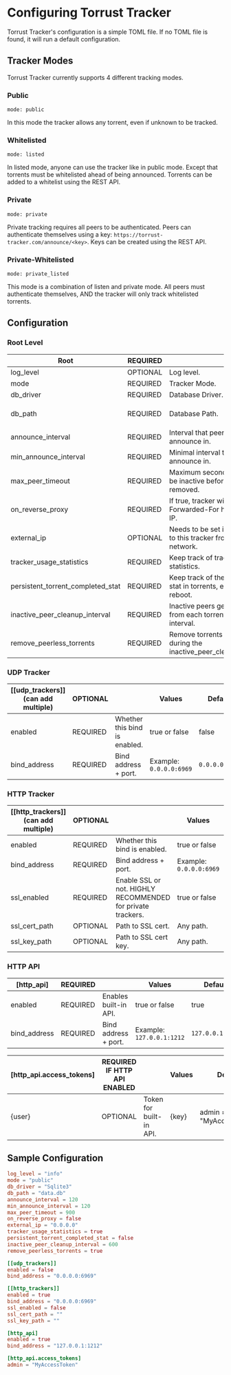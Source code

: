 # Configuring Torrust Tracker
Torrust Tracker's configuration is a simple TOML file. If no TOML file is found, it will run a default configuration.

## Tracker Modes
Torrust Tracker currently supports 4 different tracking modes.

### Public
`mode: public`

In this mode the tracker allows any torrent, even if unknown to be tracked.

### Whitelisted
`mode: listed`

In listed mode, anyone can use the tracker like in public mode.
Except that torrents must be whitelisted ahead of being announced.
Torrents can be added to a whitelist using the REST API.

### Private
`mode: private`

Private tracking requires all peers to be authenticated.
Peers can authenticate themselves using a key: `https://torrust-tracker.com/announce/<key>`.
Keys can be created using the REST API.

### Private-Whitelisted
`mode: private_listed`

This mode is a combination of listen and private mode. All peers must authenticate themselves,
AND the tracker will only track whitelisted torrents.

## Configuration

### Root Level
| Root                              | REQUIRED |                                                                          | Values                                                                                           | Default   |
|-----------------------------------|----------|--------------------------------------------------------------------------|--------------------------------------------------------------------------------------------------|-----------|
| log_level                         | OPTIONAL | Log level.                                                               | `off`, `info` or `trace`                                                                         | `info`    |
| mode                              | REQUIRED | Tracker Mode.                                                            | `public`, `listed`, `private` or `private_listed`                                                | `public`  |
| db_driver                         | REQUIRED | Database Driver.                                                         | `MySQL` or `Sqlite3`                                                                             | `Sqlite3` |
| db_path                           | REQUIRED | Database Path.                                                           | `MySQL CONNECTION URL` (mysql://USERNAME:PASSWORD@HOST:3306/DATABASE) or `Sqlite3 DATABASE PATH` | `data.db` |
| announce_interval                 | REQUIRED | Interval that peers will announce in.                                    | Interval in seconds.                                                                             | 120       |
| min_announce_interval             | REQUIRED | Minimal interval that peers will announce in.                            | Interval in seconds.                                                                             | 120       |
| max_peer_timeout                  | REQUIRED | Maximum seconds peers can be inactive before being removed.              | Seconds.                                                                                         | 900       |
| on_reverse_proxy                  | REQUIRED | If true, tracker will use X-Forwarded-For header as peer IP.             | `true` or `false`                                                                                | `false`   |
| external_ip                       | OPTIONAL | Needs to be set if announcing to this tracker from local network.        | IP like: `100.69.420.117`                                                                        | EMPTY     |
| tracker_usage_statistics          | REQUIRED | Keep track of tracker usage statistics.                                  | `true` or `false`                                                                                | `true`    |
| persistent_torrent_completed_stat | REQUIRED | Keep track of the completed stat in torrents, even after reboot.         | `true` or `false`                                                                                | `false`   |
| inactive_peer_cleanup_interval    | REQUIRED | Inactive peers get removed from each torrent every interval.             | Interval in seconds or 0 to disable.                                                             | 600       |
| remove_peerless_torrents          | REQUIRED | Remove torrents without peers during the inactive_peer_cleanup_interval. | `true` or `false`                                                                                | `true`    |

### UDP Tracker
| [[udp_trackers]] (can add multiple) | OPTIONAL |                               | Values                  | Default        |
|-------------------------------------|----------|-------------------------------|-------------------------|----------------|
| enabled                             | REQUIRED | Whether this bind is enabled. | true or false           | false          |
| bind_address                        | REQUIRED | Bind address + port.          | Example: `0.0.0.0:6969` | `0.0.0.0:6969` |

### HTTP Tracker
| [[http_trackers]] (can add multiple) | OPTIONAL |                                                             | Values                  | Default        |
|--------------------------------------|----------|-------------------------------------------------------------|-------------------------|----------------|
| enabled                              | REQUIRED | Whether this bind is enabled.                               | true or false           | false          |
| bind_address                         | REQUIRED | Bind address + port.                                        | Example: `0.0.0.0:6969` | `0.0.0.0:6969` |
| ssl_enabled                          | REQUIRED | Enable SSL or not. HIGHLY RECOMMENDED for private trackers. | true or false           | false          |
| ssl_cert_path                        | OPTIONAL | Path to SSL cert.                                           | Any path.               | EMPTY          |
| ssl_key_path                         | OPTIONAL | Path to SSL cert key.                                       | Any path.               | EMPTY          |

### HTTP API
| [http_api]   | REQUIRED |                       | Values                    | Default          |
|--------------|----------|-----------------------|---------------------------|------------------|
| enabled      | REQUIRED | Enables built-in API. | true or false             | true             |
| bind_address | REQUIRED | Bind address + port.  | Example: `127.0.0.1:1212` | `127.0.0.1:1212` |

| [http_api.access_tokens] | REQUIRED IF HTTP API ENABLED |                         | Values | Default                 |
|--------------------------|------------------------------|-------------------------|--------|-------------------------|
| {user}                   | OPTIONAL                     | Token for built-in API. | {key}  | admin = "MyAccessToken" |

## Sample Configuration
```toml
log_level = "info"
mode = "public"
db_driver = "Sqlite3"
db_path = "data.db"
announce_interval = 120
min_announce_interval = 120
max_peer_timeout = 900
on_reverse_proxy = false
external_ip = "0.0.0.0"
tracker_usage_statistics = true
persistent_torrent_completed_stat = false
inactive_peer_cleanup_interval = 600
remove_peerless_torrents = true

[[udp_trackers]]
enabled = false
bind_address = "0.0.0.0:6969"

[[http_trackers]]
enabled = true
bind_address = "0.0.0.0:6969"
ssl_enabled = false
ssl_cert_path = ""
ssl_key_path = ""

[http_api]
enabled = true
bind_address = "127.0.0.1:1212"

[http_api.access_tokens]
admin = "MyAccessToken"
```
